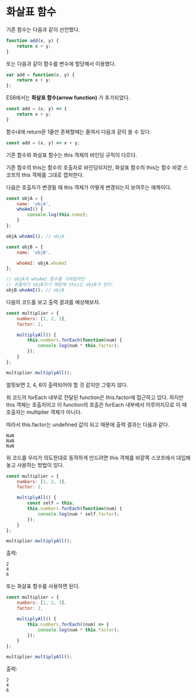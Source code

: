 화살표 함수
==

기존 함수는 다음과 같이 선언했다.

```js
function add(x, y) {
    return x + y;
}
```

또는 다음과 같이 함수를 변수에 할당해서 이용했다.
```js
var add = function(x, y) {
    return x + y;
};
```

ES6에서는 **화살표 함수(arrow function)** 가 추가되었다.

```js
const add = (x, y) => { 
    return x + y;
}
```

함수내에 return문 1줄만 존재할때는 줄여서 다음과 같이 쓸 수 있다.

```js
const add = (x, y) => x + y;
```

기존 함수와 화살표 함수는 this 객체의 바인딩 규칙이 다르다.

기존 함수의 this는 함수의 호출자로 바인딩되지만, 화살표 함수의 this는 함수 바깥 스코프의 this 객체를 그대로 캡처한다.

다음은 호출자가 변경될 때 this 객체가 어떻게 변경되는지 보여주는 예제이다.
```js
const objA = {
    name: 'objA',
    whoAmI() {
        console.log(this.name);
    }
};

objA.whoAmI(); // objA

const objB = {
    name: 'objB',

    whoAmI: objA.whoAmI
};

// objA의 whoAmI 함수를 가져왔지만
// 호출자가 objB이기 때문에 this는 objB가 된다.
objB.whoAmI(); // objB
```

다음의 코드를 보고 출력 결과를 예상해보자.

```js
const multiplier = {
    numbers: [1, 2, 3],
    factor: 2,

    multiplyAll() {
        this.numbers.forEach(function(num) {
            console.log(num * this.factor);
        });
    }
};

multiplier.multiplyAll();
```

얼핏보면 2, 4, 6이 출력되어야 할 것 같지만 그렇지 않다.

위 코드의 forEach 내부로 전달된 function은 this.factor에 접근하고 있다.
하지만 this 객체는 호출자이고 이 function의 호출은 forEach 내부에서 이루어지므로 이 때 호출자는 multiplier 객체가 아니다.

따라서 this.factor는 undefined 값이 되고 때문에 출력 결과는 다음과 같다.

```
NaN
NaN
NaN
```

위 코드를 우리가 의도한대로 동작하게 만드려면 this 객체를 바깥쪽 스코프에서 대입해놓고 사용하는 방법이 있다.

```js
const multiplier = {
    numbers: [1, 2, 3],
    factor: 2,

    multiplyAll() {
        const self = this;
        this.numbers.forEach(function(num) {
            console.log(num * self.factor);
        });
    }
};

multiplier.multiplyAll();
```

출력:
```
2
4
6
```

또는 화살표 함수를 사용하면 된다.

```js
const multiplier = {
    numbers: [1, 2, 3],
    factor: 2,

    multiplyAll() {
        this.numbers.forEach((num) => {
            console.log(num * this.factor);
        });
    }
};

multiplier.multiplyAll();
```

출력:
```
2
4
6
```
